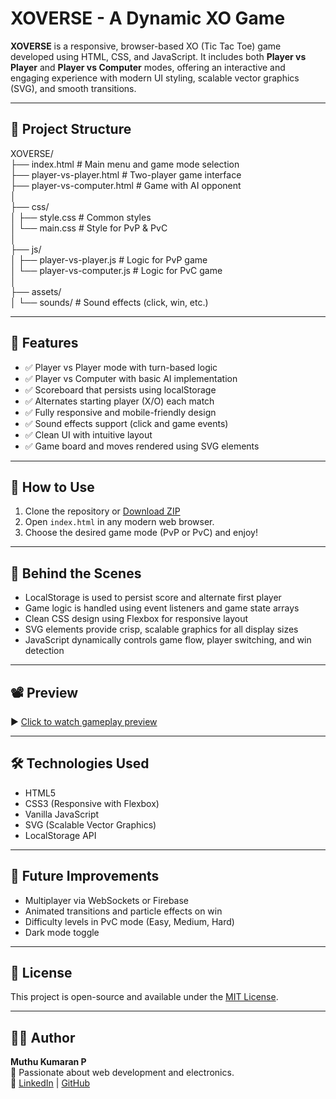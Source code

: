 # XOVERSE - A Dynamic XO Game

**XOVERSE** is a responsive, browser-based XO (Tic Tac Toe) game developed using HTML, CSS, and JavaScript. It includes both **Player vs Player** and **Player vs Computer** modes, offering an interactive and engaging experience with modern UI styling, scalable vector graphics (SVG), and smooth transitions.

---

## 📁 Project Structure

XOVERSE/  
├── index.html # Main menu and game mode selection  
├── player-vs-player.html # Two-player game interface  
├── player-vs-computer.html # Game with AI opponent  
│  
├── css/  
│ ├── style.css # Common styles  
│ └── main.css # Style for PvP & PvC  
│  
├── js/  
│ ├── player-vs-player.js # Logic for PvP game  
│ └── player-vs-computer.js # Logic for PvC game  
│  
├── assets/  
│ └── sounds/ # Sound effects (click, win, etc.)

---

## 🌟 Features

- ✅ Player vs Player mode with turn-based logic
- ✅ Player vs Computer with basic AI implementation
- ✅ Scoreboard that persists using localStorage
- ✅ Alternates starting player (X/O) each match
- ✅ Fully responsive and mobile-friendly design
- ✅ Sound effects support (click and game events)
- ✅ Clean UI with intuitive layout
- ✅ Game board and moves rendered using SVG elements

---

## 🎯 How to Use

1. Clone the repository or [Download ZIP](https://github.com/PL-MUTHUKUMARAN/XOVERSE/archive/refs/heads/main.zip)
2. Open `index.html` in any modern web browser.
3. Choose the desired game mode (PvP or PvC) and enjoy!

---

## 🧠 Behind the Scenes

- LocalStorage is used to persist score and alternate first player
- Game logic is handled using event listeners and game state arrays
- Clean CSS design using Flexbox for responsive layout
- SVG elements provide crisp, scalable graphics for all display sizes
- JavaScript dynamically controls game flow, player switching, and win detection

---

## 📽️ Preview

▶️ [Click to watch gameplay preview](./xoverse-preview.mp4)

---

## 🛠 Technologies Used

- HTML5
- CSS3 (Responsive with Flexbox)
- Vanilla JavaScript
- SVG (Scalable Vector Graphics)
- LocalStorage API

---

## 📌 Future Improvements

- Multiplayer via WebSockets or Firebase
- Animated transitions and particle effects on win
- Difficulty levels in PvC mode (Easy, Medium, Hard)
- Dark mode toggle

---

## 📄 License

This project is open-source and available under the [MIT License](LICENSE).

---

## 🙋‍♂ Author

**Muthu Kumaran P**  
💼 Passionate about web development and electronics.  
🔗 [LinkedIn](https://www.linkedin.com/in/plmuthukumaran) | [GitHub](https://github.com/PL-MUTHUKUMARAN)
